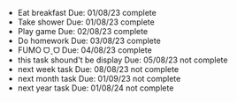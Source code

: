 - Eat breakfast Due: 01/08/23 complete
- Take shower Due: 01/08/23 complete
- Play game Due: 02/08/23 complete
- Do homework Due: 03/08/23 complete
- FUMO ᗜˬᗜ Due: 04/08/23 complete
- this task shound't be display Due: 05/08/23 not complete
- next week task Due: 08/08/23 not complete
- next month task Due: 01/09/23 not complete
- next year task Due: 01/08/24 not complete